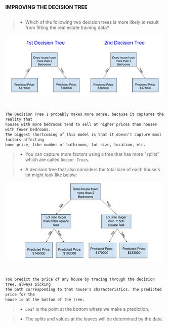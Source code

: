 ### IMPROVING THE DECISION TREE
##
> - Which of the following two decision trees is more likely to result from fitting the
    real estate training data?

![Decision Tree 2](./image-decision-tree-2.png)

<br />

```plaintext
The Decision Tree 1 probably makes more sense, because it captures the reality that
houses with more bedrooms tend to sell at higher prices than houses with fewer bedrooms.
The biggest shortcoming of this model is that it doesn't capture most factors affecting
home price, like number of bathrooms, lot size, location, etc.
```

> - You can capture more factors using a tree that has more "splits" which are called
    `Deeper Trees`.

> - A decision tree that also considers the total size of each house's lot might look
    like below:

![Decision Tree](./image-decision-tree-3.png)

<br />

```plaintext
You predict the price of any house by tracing through the decision tree, always picking
the path corresponding to that house's characteristics. The predicted price for the
house is at the bottom of the tree.
```

> - `Leaf` is the point at the bottom where we make a prediction.

> - The splits and values at the leaves will be determined by the data.
